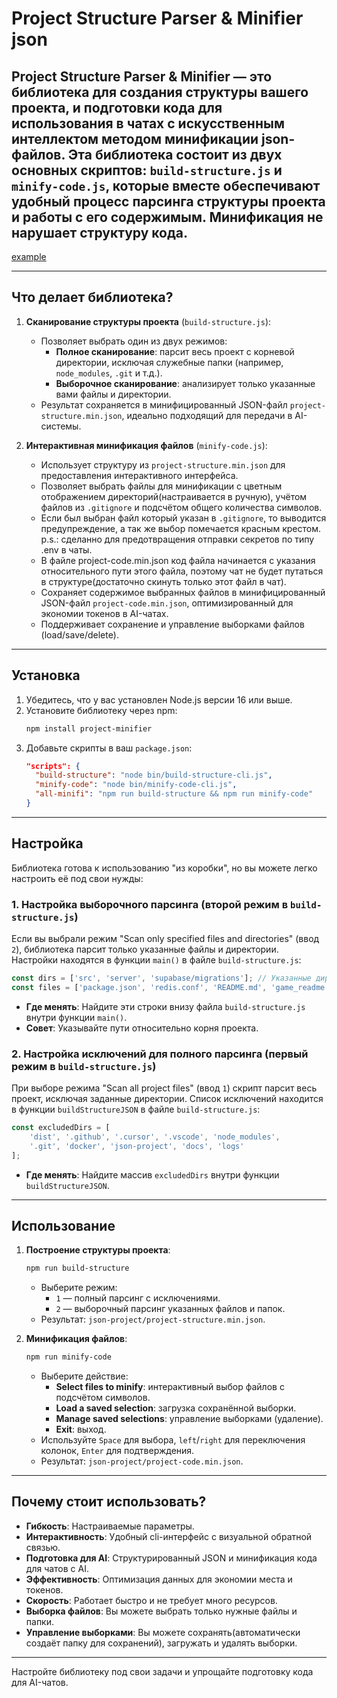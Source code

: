 # Project Structure Parser & Minifier json

**Project Structure Parser & Minifier** — это библиотека для создания структуры вашего проекта, и подготовки кода для использования в чатах с искусственным интеллектом методом минификации json-файлов. Эта библиотека состоит из двух основных скриптов: `build-structure.js` и `minify-code.js`, которые вместе обеспечивают удобный процесс парсинга структуры проекта и работы с его содержимым. Минификация не нарушает структуру кода.
--- 
[example](example.jpg)

---
## Что делает библиотека?

1. **Сканирование структуры проекта** (`build-structure.js`):
   - Позволяет выбрать один из двух режимов:
     - **Полное сканирование**: парсит весь проект с корневой директории, исключая служебные папки (например, `node_modules`, `.git` и т.д.).
     - **Выборочное сканирование**: анализирует только указанные вами файлы и директории.
   - Результат сохраняется в минифицированный JSON-файл `project-structure.min.json`, идеально подходящий для передачи в AI-системы.

2. **Интерактивная минификация файлов** (`minify-code.js`):
   - Использует структуру из `project-structure.min.json` для предоставления интерактивного интерфейса.
   - Позволяет выбрать файлы для минификации с цветным отображением директорий(настраивается в ручную), учётом файлов из `.gitignore` и подсчётом общего количества символов.
   - Если был выбран файл который указан в `.gitignore`, то выводится предупреждение, а так же выбор помечается красным крестом. p.s.: сделанно для предотвращения отправки секретов по типу .env в чаты.
   - В файле project-code.min.json код файла начинается с указания относительного пути этого файла, поэтому чат не будет путаться в структуре(достаточно скинуть только этот файл в чат).
   - Сохраняет содержимое выбранных файлов в минифицированный JSON-файл `project-code.min.json`, оптимизированный для экономии токенов в AI-чатах.
   - Поддерживает сохранение и управление выборками файлов (load/save/delete).

---

## Установка

1. Убедитесь, что у вас установлен Node.js версии 16 или выше.
2. Установите библиотеку через npm:
   ```bash
   npm install project-minifier
   ```
3. Добавьте скрипты в ваш `package.json`:
   ```json
   "scripts": {
     "build-structure": "node bin/build-structure-cli.js",
     "minify-code": "node bin/minify-code-cli.js",
     "all-minifi": "npm run build-structure && npm run minify-code"
   }
   ```

---

## Настройка

Библиотека готова к использованию "из коробки", но вы можете легко настроить её под свои нужды:

### 1. Настройка выборочного парсинга (второй режим в `build-structure.js`)
Если вы выбрали режим "Scan only specified files and directories" (ввод `2`), библиотека парсит только указанные файлы и директории. Настройки находятся в функции `main()` в файле `build-structure.js`:

```javascript
const dirs = ['src', 'server', 'supabase/migrations']; // Указанные директории
const files = ['package.json', 'redis.conf', 'README.md', 'game_readme.md']; // Указанные файлы
```

- **Где менять**: Найдите эти строки внизу файла `build-structure.js` внутри функции `main()`.
- **Совет**: Указывайте пути относительно корня проекта.

### 2. Настройка исключений для полного парсинга (первый режим в `build-structure.js`)
При выборе режима "Scan all project files" (ввод `1`) скрипт парсит весь проект, исключая заданные директории. Список исключений находится в функции `buildStructureJSON` в файле `build-structure.js`:

```javascript
const excludedDirs = [
    'dist', '.github', '.cursor', '.vscode', 'node_modules', 
    '.git', 'docker', 'json-project', 'docs', 'logs'
];
```

- **Где менять**: Найдите массив `excludedDirs` внутри функции `buildStructureJSON`.

---

## Использование

1. **Построение структуры проекта**:
   ```bash
   npm run build-structure
   ```
   - Выберите режим:
     - `1` — полный парсинг с исключениями.
     - `2` — выборочный парсинг указанных файлов и папок.
   - Результат: `json-project/project-structure.min.json`.

2. **Минификация файлов**:
   ```bash
   npm run minify-code
   ```
   - Выберите действие:
     - **Select files to minify**: интерактивный выбор файлов с подсчётом символов.
     - **Load a saved selection**: загрузка сохранённой выборки.
     - **Manage saved selections**: управление выборками (удаление).
     - **Exit**: выход.
   - Используйте `Space` для выбора, `left`/`right` для переключения колонок, `Enter` для подтверждения.
   - Результат: `json-project/project-code.min.json`.

---

## Почему стоит использовать?

- **Гибкость**: Настраиваемые параметры.
- **Интерактивность**: Удобный cli-интерфейс с визуальной обратной связью.
- **Подготовка для AI**: Структурированный JSON и минификация кода для чатов с AI.
- **Эффективность**: Оптимизация данных для экономии места и токенов.
- **Скорость**: Работает быстро и не требует много ресурсов.
- **Выборка файлов**: Вы можете выбрать только нужные файлы и папки.
- **Управление выборками**: Вы можете сохранять(автоматически создаёт папку для сохранений), загружать и удалять выборки.

---

Настройте библиотеку под свои задачи и упрощайте подготовку кода для AI-чатов.